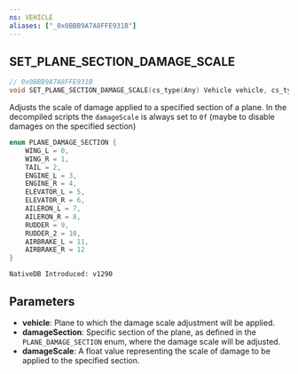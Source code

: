 ```yaml
---
ns: VEHICLE
aliases: ["_0x0BBB9A7A8FFE931B"]
---
```

## SET_PLANE_SECTION_DAMAGE_SCALE

```c
// 0x0BBB9A7A8FFE931B
void SET_PLANE_SECTION_DAMAGE_SCALE(cs_type(Any) Vehicle vehicle, cs_type(Any) int damageSection, cs_type(Any) float damageScale);
```

Adjusts the scale of damage applied to a specified section of a plane.
In the decompiled scripts the `damageScale` is always set to `0f` (maybe to disable damages on the specified section)

```c
enum PLANE_DAMAGE_SECTION {
    WING_L = 0,
    WING_R = 1,
    TAIL = 2,
    ENGINE_L = 3,
    ENGINE_R = 4,
    ELEVATOR_L = 5,
    ELEVATOR_R = 6,
    AILERON_L = 7,
    AILERON_R = 8,
    RUDDER = 9,
    RUDDER_2 = 10,
    AIRBRAKE_L = 11,
    AIRBRAKE_R = 12
}
```

```
NativeDB Introduced: v1290
```

## Parameters
* **vehicle**: Plane to which the damage scale adjustment will be applied.
* **damageSection**: Specific section of the plane, as defined in the `PLANE_DAMAGE_SECTION` enum, where the damage scale will be adjusted.
* **damageScale**: A float value representing the scale of damage to be applied to the specified section.

